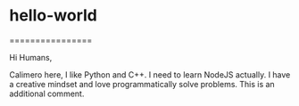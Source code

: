 # hello-world
================

Hi Humans,

Calimero here, I like Python and C++.
I need to learn NodeJS actually.
I have a creative mindset and love programmatically solve problems.
This is an additional comment.
